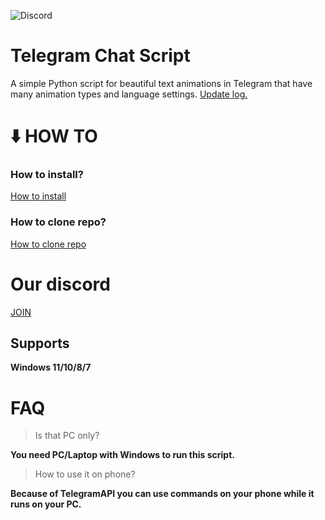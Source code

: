 ![Discord](https://img.shields.io/discord/1105322344253235291?color=green%20&label=Discord&logo=discord&style=plastic)
# Telegram Chat Script
A simple Python script for beautiful text animations in Telegram that have many animation types and language settings.
[Update log.](UPDATE_LOG.md)

# :arrow_down: HOW TO
   ### How to install?
   [How to install](how_to.md)

   ### How to clone repo?
   [How to clone repo](How_to_clone_repo.md)
   
# Our discord
[JOIN](https://discord.gg/7YcpGBYAYy)   
   
## Supports
**Windows 11/10/8/7**


# FAQ
   > Is that PC only?

   **You need PC/Laptop with Windows to run this script.**

   > How to use it on phone?

   **Because of TelegramAPI you can use commands on your phone while it runs on your PC.**
